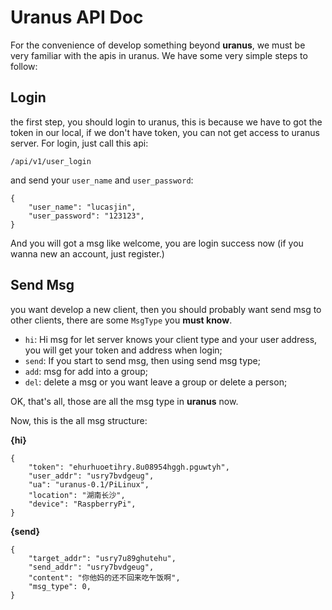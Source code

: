 # Uranus API Doc

For the convenience of develop something beyond **uranus**, we must be very familiar with the apis in uranus. We have some very simple steps to follow:

## Login

the first step, you should login to uranus, this is because we have to got the token in our local, if we don't have token, you can not get access to uranus server.
For login, just call this api:
```
/api/v1/user_login
```
and send your `user_name` and `user_password`:
```
{
    "user_name": "lucasjin",
    "user_password": "123123",
}
```
And you will got a msg like welcome, you are login success now (if you wanna new an account, just register.)

## Send Msg

you want develop a new client, then you should probably want send msg to other clients, there are some `MsgType` you **must know**.

- `hi`: Hi msg for let server knows your client type and your user address, you will get your token and address when login;
- `send`: If you start to send msg, then using send msg type;
- `add`: msg for add into a group;
- `del`: delete a msg or you want leave a group or delete a person;

OK, that's all, those are all the msg type in **uranus** now.

Now, this is the all msg structure:

**{hi}**

```
{
    "token": "ehurhuoetihry.8u08954hggh.pguwtyh",
    "user_addr": "usry7bvdgeug",
    "ua": "uranus-0.1/PiLinux",
    "location": "湖南长沙",
    "device": "RaspberryPi",
}
```

**{send}**

```
{
    "target_addr": "usry7u89ghutehu",
    "send_addr": "usry7bvdgeug",
    "content": "你他妈的还不回来吃午饭啊",
    "msg_type": 0,
}
```